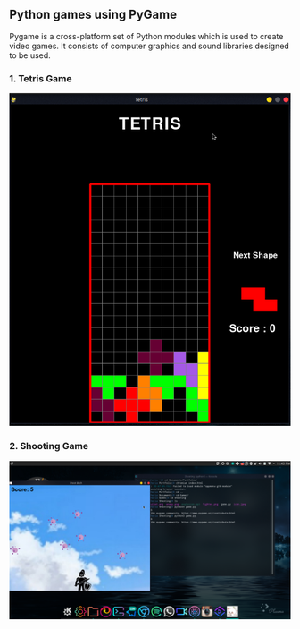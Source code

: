 ## Python games using PyGame

Pygame is a cross-platform set of Python modules which is used to create video games. It consists of computer graphics and sound libraries designed to be used.

### 1. Tetris Game

![Test Image1](ss1.png)


### 2. Shooting Game

![Test Image1](ss2.png)
